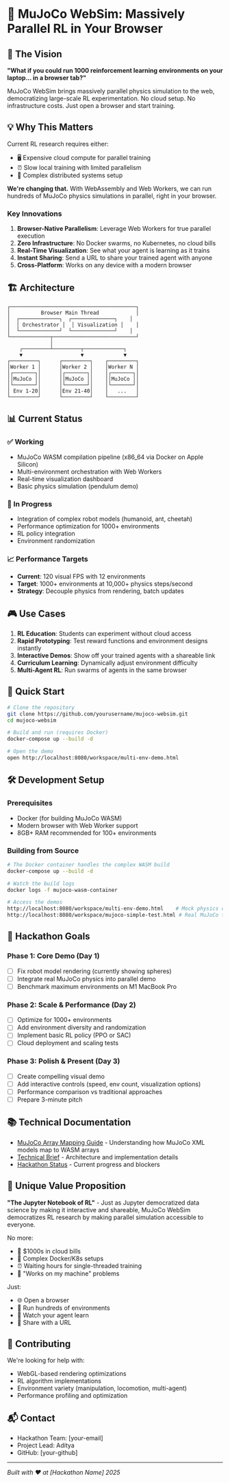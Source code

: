 # 🚀 MuJoCo WebSim: Massively Parallel RL in Your Browser

## 🎯 The Vision

**"What if you could run 1000 reinforcement learning environments on your laptop... in a browser tab?"**

MuJoCo WebSim brings massively parallel physics simulation to the web, democratizing large-scale RL experimentation. No cloud setup. No infrastructure costs. Just open a browser and start training.

## 💡 Why This Matters

Current RL research requires either:
- 🖥️ Expensive cloud compute for parallel training
- ⏰ Slow local training with limited parallelism  
- 🔧 Complex distributed systems setup

**We're changing that.** With WebAssembly and Web Workers, we can run hundreds of MuJoCo physics simulations in parallel, right in your browser.

### Key Innovations
1. **Browser-Native Parallelism**: Leverage Web Workers for true parallel execution
2. **Zero Infrastructure**: No Docker swarms, no Kubernetes, no cloud bills
3. **Real-Time Visualization**: See what your agent is learning as it trains
4. **Instant Sharing**: Send a URL to share your trained agent with anyone
5. **Cross-Platform**: Works on any device with a modern browser

## 🏗️ Architecture

```
┌─────────────────────────────────────────┐
│          Browser Main Thread            │
│  ┌─────────────┐  ┌──────────────┐    │
│  │ Orchestrator │  │ Visualization │    │
│  └─────────────┘  └──────────────┘    │
└─────────────┬───────────────────────────┘
              │
    ┌─────────┴─────────┬─────────────┐
    ▼                   ▼             ▼
┌─────────┐      ┌─────────┐    ┌─────────┐
│Worker 1 │      │Worker 2 │    │Worker N │
│┌───────┐│      │┌───────┐│    │┌───────┐│
││MuJoCo ││      ││MuJoCo ││    ││MuJoCo ││
│└───────┘│      │└───────┘│    │└───────┘│
│ Env 1-20│      │Env 21-40│    │   ...   │
└─────────┘      └─────────┘    └─────────┘
```

## 📊 Current Status

### ✅ Working
- MuJoCo WASM compilation pipeline (x86_64 via Docker on Apple Silicon)
- Multi-environment orchestration with Web Workers
- Real-time visualization dashboard
- Basic physics simulation (pendulum demo)

### 🚧 In Progress
- Integration of complex robot models (humanoid, ant, cheetah)
- Performance optimization for 1000+ environments
- RL policy integration
- Environment randomization

### 📈 Performance Targets
- **Current**: 120 visual FPS with 12 environments
- **Target**: 1000+ environments at 10,000+ physics steps/second
- **Strategy**: Decouple physics from rendering, batch updates

## 🎮 Use Cases

1. **RL Education**: Students can experiment without cloud access
2. **Rapid Prototyping**: Test reward functions and environment designs instantly
3. **Interactive Demos**: Show off your trained agents with a shareable link
4. **Curriculum Learning**: Dynamically adjust environment difficulty
5. **Multi-Agent RL**: Run swarms of agents in the same browser

## 🚀 Quick Start

```bash
# Clone the repository
git clone https://github.com/yourusername/mujoco-websim.git
cd mujoco-websim

# Build and run (requires Docker)
docker-compose up --build -d

# Open the demo
open http://localhost:8080/workspace/multi-env-demo.html
```

## 🛠️ Development Setup

### Prerequisites
- Docker (for building MuJoCo WASM)
- Modern browser with Web Worker support
- 8GB+ RAM recommended for 100+ environments

### Building from Source
```bash
# The Docker container handles the complex WASM build
docker-compose up --build -d

# Watch the build logs
docker logs -f mujoco-wasm-container

# Access the demos
http://localhost:8080/workspace/multi-env-demo.html    # Mock physics demo
http://localhost:8080/workspace/mujoco-simple-test.html # Real MuJoCo test
```

## 🎯 Hackathon Goals

### Phase 1: Core Demo (Day 1)
- [ ] Fix robot model rendering (currently showing spheres)
- [ ] Integrate real MuJoCo physics into parallel demo
- [ ] Benchmark maximum environments on M1 MacBook Pro

### Phase 2: Scale & Performance (Day 2)  
- [ ] Optimize for 1000+ environments
- [ ] Add environment diversity and randomization
- [ ] Implement basic RL policy (PPO or SAC)
- [ ] Cloud deployment and scaling tests

### Phase 3: Polish & Present (Day 3)
- [ ] Create compelling visual demo
- [ ] Add interactive controls (speed, env count, visualization options)
- [ ] Performance comparison vs traditional approaches
- [ ] Prepare 3-minute pitch

## 📚 Technical Documentation

- [MuJoCo Array Mapping Guide](./MUJOCO-ARRAY-MAPPING.md) - Understanding how MuJoCo XML models map to WASM arrays
- [Technical Brief](./TECHNICAL-BRIEF.md) - Architecture and implementation details
- [Hackathon Status](./HACKATHON-STATUS.md) - Current progress and blockers

## 🌟 Unique Value Proposition

**"The Jupyter Notebook of RL"** - Just as Jupyter democratized data science by making it interactive and shareable, MuJoCo WebSim democratizes RL research by making parallel simulation accessible to everyone.

No more:
- 💸 $1000s in cloud bills
- 🔧 Complex Docker/K8s setups  
- ⏰ Waiting hours for single-threaded training
- 🚫 "Works on my machine" problems

Just:
- 🌐 Open a browser
- 🚀 Run hundreds of environments
- 👀 Watch your agent learn
- 🔗 Share with a URL

## 🤝 Contributing

We're looking for help with:
- WebGL-based rendering optimizations
- RL algorithm implementations
- Environment variety (manipulation, locomotion, multi-agent)
- Performance profiling and optimization

## 📬 Contact

- Hackathon Team: [your-email]
- Project Lead: Aditya
- GitHub: [your-github]

---

*Built with ❤️ at [Hackathon Name] 2025*
